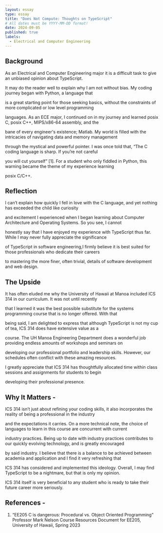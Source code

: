 ```yaml
---
layout: essay
type: essay
title: "Does Not Compute: Thoughts on TypeScript"
# All dates must be YYYY-MM-DD format!
date: 2024-09-05
published: true
labels:
  - Electrical and Computer Engineering
---
```


## Background 
  As an Electrical and Computer Engineering major it is a difficult task to give an unbiased opinion about TypeScript. 

It may do the reader well to explain why I am not without bias. My coding journey began with Python, a language that 

is a great starting point for those seeking basics, without the constraints of more complicated or low level programming 

languages. As an ECE major, I continued on in my journey and learned posix C, posix C++, MIPS/x86-64 assembly, and the 

bane of every engineer's existence; Matlab. My world is filled with the intricacies of navigating data and memory management 

through the mystical and powerful pointer. I was once told that, “The C coding language is sharp. If you’re not careful 

you will cut yourself” [1]. For a student who only fiddled in Python, this warning became the theme of my experience learning

posix C/C++. 


## Reflection 
  I can’t explain how quickly I fell in love with the C language, and yet nothing has exceeded the child like curiosity 
  
and excitement I experienced when I began learning about Computer Architecture and Operating Systems. So you see, I cannot 

honestly say that I have enjoyed my experience with TypeScript thus far. While I may never fully appreciate the significance 

of TypeScript in software engineering,I firmly believe it is best suited for those professionals who dedicate their careers

to mastering the more finer, often trivial, details of software development and web design.


## The Upside 
  It has often eluded me why the University of Hawaii at Manoa included ICS 314 in our curriculum. It was not until recently 
  
that I learned it was the best possible substitute for the systems programming course that is no longer offered. With that 

being said, I am delighted to express that although TypeScript is not my cup of tea, ICS 314 does have extensive value as a

course. The UH Manoa Engineering Department does a wonderful job providing endless amounts of workshops and seminars on 

developing our professional portfolio and leadership skills. However, our schedules often conflict with these amazing resources. 

I greatly appreciate that ICS 314 has thoughtfully allocated time within class sessions and assignments for students to begin

developing their professional presence. 



## Why It Matters -
  ICS 314 isn’t just about refining your coding skills, it also incorporates the reality of being a professional in the industry 
  
and the expectations it carries. On a more technical note, the choice of languages to learn in this course are concurrent with current 

industry practices. Being up to date with industry practices contributes to our quickly evolving technology, and is greatly encouraged 

by said industry. I believe that there is a balance to be achieved between academia and application and I find it very refreshing that 

ICS 314 has considered and implemented this ideology. Overall, I may find TypeScript to be a nightmare, but that is only my opinion. 

ICS 314 itself is very beneficial to any student who is ready to take their future career more seriously.

## References -
1. “EE205 C is dangerous: Procedural vs. Object Oriented Programming” Professor Mark Nelson Course Resources Document for EE205,
   University of Hawaii, Spring 2023
